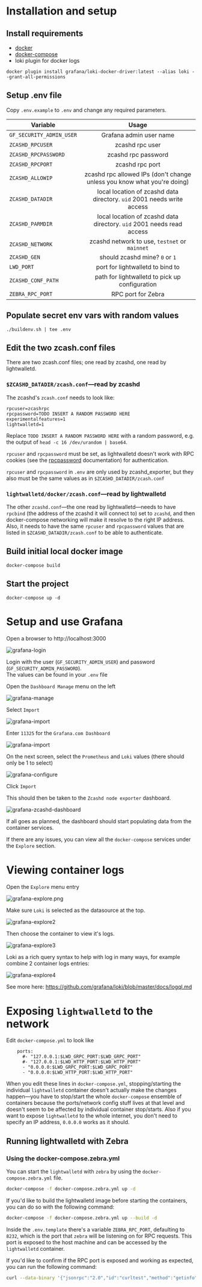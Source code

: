 # Installation and setup

## Install requirements
- [docker](https://docs.docker.com/install/)  
- [docker-compose](https://docs.docker.com/compose/install/)
- loki plugin for docker logs
```
docker plugin install grafana/loki-docker-driver:latest --alias loki --grant-all-permissions
```

## Setup .env file

Copy `.env.example` to `.env` and change any required parameters.

| Variable        | Usage           | 
| ------------- |:-------------:|
|   `GF_SECURITY_ADMIN_USER`   |    Grafana admin user name   |
|   `ZCASHD_RPCUSER`   |    zcashd rpc user   |
|   `ZCASHD_RPCPASSWORD` | zcashd rpc password |
|   `ZCASHD_RPCPORT`   |    zcashd rpc port   |
|`ZCASHD_ALLOWIP`| zcashd rpc allowed IPs (don't change unless you know what you're doing)|
|`ZCASHD_DATADIR`| local location of zcashd data directory. `uid` 2001 needs write access|
|`ZCASHD_PARMDIR`| local location of zcashd data directory. `uid` 2001 needs read access|
|`ZCASHD_NETWORK`| zcashd network to use, `testnet` or `mainnet`|
|`ZCASHD_GEN`| should zcashd mine? `0` or `1`
|`LWD_PORT`| port for lightwalletd to bind to|
|`ZCASHD_CONF_PATH`| path for lightwalletd to pick up configuration|
|`ZEBRA_RPC_PORT`| RPC port for Zebra|

## Populate secret env vars with random values

```
./buildenv.sh | tee .env
```

## Edit the two zcash.conf files
There are two zcash.conf files; one read by zcashd, one read by lightwalletd.

### `$ZCASHD_DATADIR/zcash.conf`—read by zcashd
The zcashd's `zcash.conf` needs to look like: 
```
rpcuser=zcashrpc
rpcpassword=TODO INSERT A RANDOM PASSWORD HERE
experimentalfeatures=1
lightwalletd=1
```

Replace `TODO INSERT A RANDOM PASSWORD HERE` with a random password, e.g. the output of `head -c 16 /dev/urandom | base64`.

`rpcuser` and `rpcpassword` must be set, as lightwalletd doesn't work with RPC cookies (see the [rpcpassword](https://zcash.readthedocs.io/en/latest/rtd_pages/zcash_conf_guide.html) documentation) for authentication.

`rpcuser` and `rpcpassword` in `.env` are only used by zcashd_exporter, but they also must be the same values as in `$ZCASHD_DATADIR/zcash.conf`

### `lightwalletd/docker/zcash.conf`—read by lightwalletd
The other `zcashd.conf`—the one read by lightwalletd—needs to have `rpcbind` (the address of the zcashd it will connect to) set to `zcashd`, and then docker-compose networking will make it resolve to the right IP address. Also, it needs to have the same `rpcuser` and `rpcpassword` values that are listed in `$ZCASHD_DATADIR/zcash.conf` to be able to authenticate.


## Build initial local docker image

`docker-compose build`

## Start the project

```
docker-compose up -d
```

# Setup and use Grafana

Open a browser to http://localhost:3000

![grafana-login](./images/grafana-login.png)


Login with the user (`GF_SECURITY_ADMIN_USER`) and password (`GF_SECURITY_ADMIN_PASSWORD`).  
The values can be found in your `.env` file

Open the `Dashboard Manage` menu on the left

 ![grafana-manage](./images/grafana-manage.png)

Select `Import`

![grafana-import](./images/grafana-import-1.png)

Enter `11325` for the `Grafana.com Dashboard`

![grafana-import](./images/grafana-import-2.png)

On the next screen, select the `Prometheus` and `Loki` values (there should only be 1 to select)

![grafana-configure](./images/grafana-configure.png)

Click `Import`


This should then be taken to the `Zcashd node exporter` dashboard.

![grafana-zcashd-dashboard](./images/grafana-zcashd-dashboard.png)

If all goes as planned, the dashboard should start populating data from the container services.

If there are any issues, you can view all the `docker-compose` services under the `Explore` section.

# Viewing container logs

Open the `Explore` menu entry

![grafana-explore.png](./images/grafana-explore.png)

Make sure `Loki` is selected as the datasource at the top.

![grafana-explore2](./images/grafana-explore-2.png)

Then choose the container to view it's logs.

![grafana-explore3](./images/grafana-explore-3.png)

Loki as a rich query syntax to help with log in many ways, for example combine 2 container logs entries:

![grafana-explore4](./images/grafana-explore-4.png)

See more here: https://github.com/grafana/loki/blob/master/docs/logql.md


# Exposing `lightwalletd` to the network

Edit `docker-compose.yml` to look like

```
    ports:    
      #- "127.0.0.1:$LWD_GRPC_PORT:$LWD_GRPC_PORT"
      #- "127.0.0.1:$LWD_HTTP_PORT:$LWD_HTTP_PORT"           
      - "0.0.0.0:$LWD_GRPC_PORT:$LWD_GRPC_PORT"
      - "0.0.0.0:$LWD_HTTP_PORT:$LWD_HTTP_PORT"      
```

When you edit these lines in `docker-compose.yml`, stopping/starting the individual `lightwalletd` container doesn't actually make the changes happen—you have to stop/start the whole `docker-compose` ensemble of containers because the ports/network config stuff lives at that level and doesn't seem to be affected by individual container stop/starts. Also if you want to expose `lightwalletd` to the whole internet, you don't need to specify an IP address, `0.0.0.0` works as it should.

## Running lightwalletd with Zebra

### Using the docker-compose.zebra.yml

You can start the `lightwalletd` with `zebra` by using the `docker-compose.zebra.yml` file.

```bash
docker-compose -f docker-compose.zebra.yml up -d
```

If you'd like to build the lightwalletd image before starting the containers, you can do so with the following command:

```bash
docker-compose -f docker-compose.zebra.yml up --build -d
```

Inside the `.env.template` there's a variable `ZEBRA_RPC_PORT`, defaulting to `8232`, which is the port that `zebra` will be listening on for RPC requests. This port is exposed to the host machine and can be accessed by the `lightwalletd` container.

If you'd like to confirm if the RPC port is exposed and working as expected, you can run the following command:

```bash
curl --data-binary '{"jsonrpc":"2.0","id":"curltest","method":"getinfo","params":[]}' -H 'Content-Type: application/json' http://127.0.0.1:8232
```
